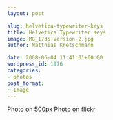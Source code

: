 ```yaml
---
layout: post

slug: helvetica-typewriter-keys
title: Helvetica Typewriter Keys
image: MG_1735-Version-2.jpg
author: Matthias Kretschmann

date: 2008-06-04 11:41:01+00:00
wordpress_id: 1976
categories:
- photos
post_format:
- Image
---
```


[Photo on 500px](http://500px.com/photo/5630073) [Photo on flickr](http://www.flickr.com/photos/krema/6965165687)
